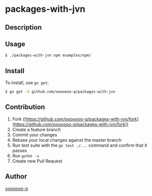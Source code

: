 packages-with-jvn
====

## Description

## Usage

```bash
$ ./packages-with-jvn npm examples/npm/
```

## Install

To install, use `go get`:

```bash
$ go get -d github.com/ooooooo-q/packages-with-jvn
```

## Contribution

1. Fork ([https://github.com/ooooooo-q/packages-with-jvn/fork](https://github.com/ooooooo-q/packages-with-jvn/fork))
1. Create a feature branch
1. Commit your changes
1. Rebase your local changes against the master branch
1. Run test suite with the `go test ./...` command and confirm that it passes
1. Run `gofmt -s`
1. Create new Pull Request

## Author

[ooooooo-q](https://github.com/ooooooo-q)